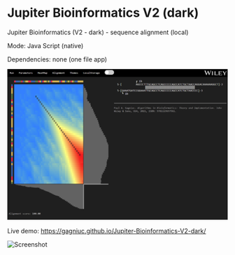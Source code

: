 # Jupiter Bioinformatics V2 (dark)
Jupiter Bioinformatics (V2 - dark) - sequence alignment (local)

Mode: Java Script (native)

Dependencies: none (one file app)


[![Watch the video](https://github.com/Gagniuc/Jupiter-Bioinformatics-V2-dark/blob/main/ScreenShot%20-%20Jupiter%20Bioinformatics%20(V2%20-%20dark).png)](https://www.youtube.com/watch?v=cGJAWakubKQ)


Live demo: https://gagniuc.github.io/Jupiter-Bioinformatics-V2-dark/

![Screenshot](https://github.com/Gagniuc/Jupiter-Bioinformatics-V2---dark-/blob/main/ScreenShot%20-%20Jupiter%20Bioinformatics%20(V2%20-%20dark).png)
